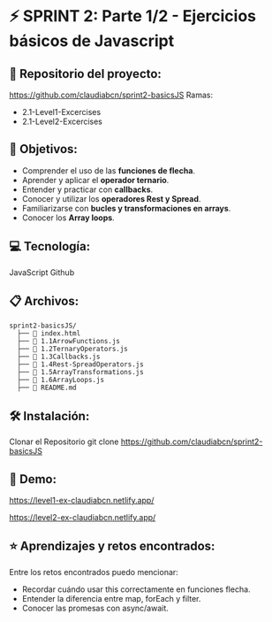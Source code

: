 # ⚡️ SPRINT 2: Parte 1/2 - Ejercicios básicos de Javascript

## 🔗 Repositorio del proyecto: 
https://github.com/claudiabcn/sprint2-basicsJS
Ramas: 
  - 2.1-Level1-Excercises
  - 2.1-Level2-Excercises

## 🎯 Objetivos:
- Comprender el uso de las **funciones de flecha**. 
- Aprender y aplicar el **operador ternario**. 
- Entender y practicar con **callbacks**.  
- Conocer y utilizar los **operadores Rest y Spread**.  
- Familiarizarse con **bucles y transformaciones en arrays**.
- Conocer los **Array loops**.

## 💻 Tecnología: 
JavaScript
Github

## 📋 Archivos:
```
sprint2-basicsJS/
  ├── 📄 index.html
  ├── 📄 1.1ArrowFunctions.js
  ├── 📄 1.2TernaryOperators.js
  ├── 📄 1.3Callbacks.js
  ├── 📄 1.4Rest-SpreadOperators.js
  ├── 📄 1.5ArrayTransformations.js
  ├── 📄 1.6ArrayLoops.js
  ├── 📄 README.md
```

## 🛠 Instalación:
Clonar el Repositorio git clone https://github.com/claudiabcn/sprint2-basicsJS

## 📸 Demo:  
https://level1-ex-claudiabcn.netlify.app/

https://level2-ex-claudiabcn.netlify.app/

## ⭐ Aprendizajes y retos encontrados: 
Entre los retos encontrados puedo mencionar:
- Recordar cuándo usar this correctamente en funciones flecha.
- Entender la diferencia entre map, forEach y filter.
- Conocer las promesas con async/await.
